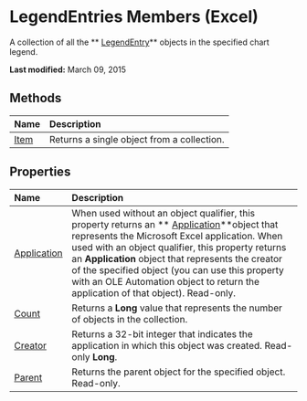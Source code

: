 
# LegendEntries Members (Excel)
A collection of all the  ** [LegendEntry](ebe8c35c-87b4-11e6-0675-b8bcc8c668a5.md)** objects in the specified chart legend.

 **Last modified:** March 09, 2015


## Methods



|**Name**|**Description**|
|:-----|:-----|
| [Item](8f7250b8-1c52-3e8a-4b09-906e917fdcac.md)|Returns a single object from a collection.|

## Properties



|**Name**|**Description**|
|:-----|:-----|
| [Application](24249423-1fde-01a7-fe84-5c953f26dfe9.md)|When used without an object qualifier, this property returns an  ** [Application](19b73597-5cf9-4f56-8227-b5211f657f6f.md)**object that represents the Microsoft Excel application. When used with an object qualifier, this property returns an  **Application** object that represents the creator of the specified object (you can use this property with an OLE Automation object to return the application of that object). Read-only.|
| [Count](66fa1994-1a0e-dd70-c508-ee9ffe875388.md)|Returns a  **Long** value that represents the number of objects in the collection.|
| [Creator](9b6fe17e-a40f-7d26-bfa0-f3a5c40a1cda.md)|Returns a 32-bit integer that indicates the application in which this object was created. Read-only  **Long**.|
| [Parent](36e11479-6374-acb6-9ca9-38b729dfc0aa.md)|Returns the parent object for the specified object. Read-only.|
